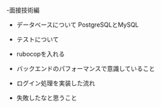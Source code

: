 -面接技術編
  - データベースについて
    PostgreSQLとMySQL
  - テストについて
    
  - rubocopを入れる
  - バックエンドのパフォーマンスで意識していること
  - ログイン処理を実装した流れ
  - 失敗したなと思うこと
